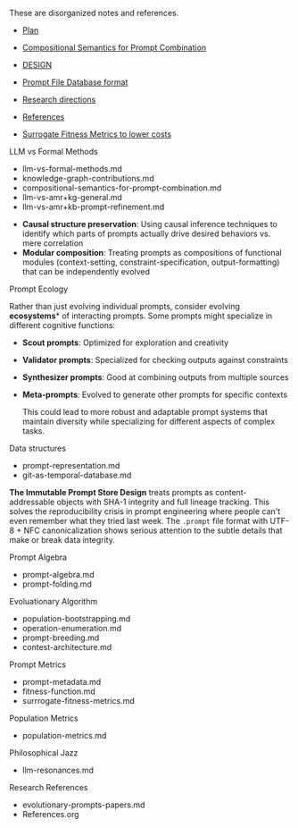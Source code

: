 These are disorganized notes and references.

* [Plan](plan.md)

* [Compositional Semantics for Prompt Combination](compositional-semantics-for-prompt-combination.md)

* [DESIGN](DESIGN.md)

* [Prompt File Database format ](prompt-representation.md)

* [Research directions](research-1.md)

* [References](References.org) 

* [Surrogate Fitness Metrics to lower costs](surrogate-fitness-metrics.md) 


LLM vs Formal Methods
  * llm-vs-formal-methods.md
  * knowledge-graph-contributions.md
  * compositional-semantics-for-prompt-combination.md
  * llm-vs-amr+kg-general.md
  * llm-vs-amr+kb-prompt-refinement.md

- **Causal structure preservation**: Using causal inference techniques to identify which parts of prompts actually drive desired behaviors vs. mere correlation
- **Modular composition**: Treating prompts as compositions of functional modules (context-setting, constraint-specification, output-formatting) that can be independently evolved

Prompt Ecology

  Rather than just evolving individual prompts, consider evolving
  **ecosystems*** of interacting prompts. Some prompts might specialize in
  different cognitive functions:

- **Scout prompts**: Optimized for exploration and creativity
- **Validator prompts**: Specialized for checking outputs against constraints
- **Synthesizer prompts**: Good at combining outputs from multiple sources
- **Meta-prompts**: Evolved to generate other prompts for specific contexts

  This could lead to more robust and adaptable prompt systems that maintain
  diversity while specializing for different aspects of complex tasks.

Data structures
  * prompt-representation.md
  * git-as-temporal-database.md

  **The Immutable Prompt Store Design** treats prompts as content-addressable
  objects with SHA-1 integrity and full lineage tracking. This solves the
  reproducibility crisis in prompt engineering where people can't even remember
  what they tried last week. The `.prompt` file format with UTF-8 + NFC
  canonicalization shows serious attention to the subtle details that make or
  break data integrity.


Prompt Algebra
  * prompt-algebra.md
  * prompt-folding.md



Evoluationary Algorithm
  * population-bootstrapping.md
  * operation-enumeration.md
  * prompt-breeding.md
  * contest-architecture.md


Prompt Metrics
  * prompt-metadata.md
  * fitness-function.md
  * surrrogate-fitness-metrics.md

Population Metrics
  * population-metrics.md

Philosophical Jazz
  * llm-resonances.md


Research References
  * evolutionary-prompts-papers.md
  * References.org
